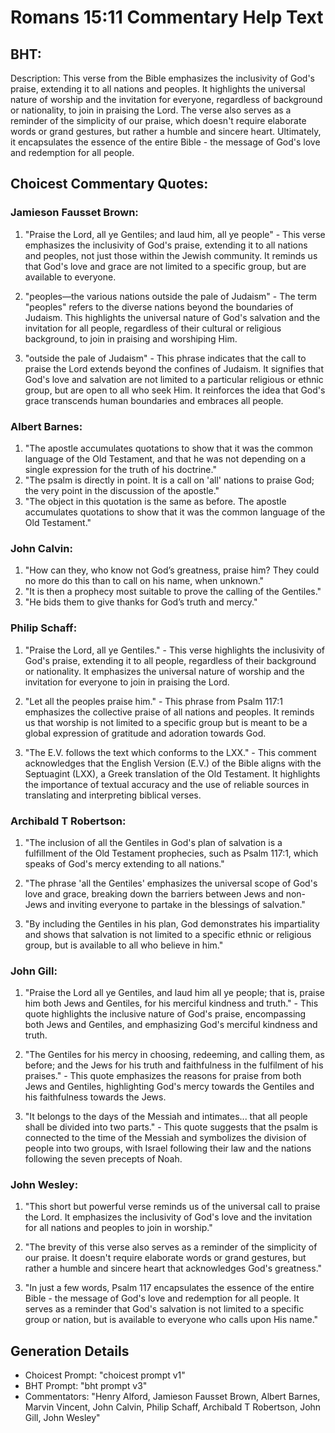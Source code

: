# Romans 15:11 Commentary Help Text

## BHT:
Description:
This verse from the Bible emphasizes the inclusivity of God's praise, extending it to all nations and peoples. It highlights the universal nature of worship and the invitation for everyone, regardless of background or nationality, to join in praising the Lord. The verse also serves as a reminder of the simplicity of our praise, which doesn't require elaborate words or grand gestures, but rather a humble and sincere heart. Ultimately, it encapsulates the essence of the entire Bible - the message of God's love and redemption for all people.

## Choicest Commentary Quotes:
### Jamieson Fausset Brown:
1. "Praise the Lord, all ye Gentiles; and laud him, all ye people" - This verse emphasizes the inclusivity of God's praise, extending it to all nations and peoples, not just those within the Jewish community. It reminds us that God's love and grace are not limited to a specific group, but are available to everyone.

2. "peoples—the various nations outside the pale of Judaism" - The term "peoples" refers to the diverse nations beyond the boundaries of Judaism. This highlights the universal nature of God's salvation and the invitation for all people, regardless of their cultural or religious background, to join in praising and worshiping Him.

3. "outside the pale of Judaism" - This phrase indicates that the call to praise the Lord extends beyond the confines of Judaism. It signifies that God's love and salvation are not limited to a particular religious or ethnic group, but are open to all who seek Him. It reinforces the idea that God's grace transcends human boundaries and embraces all people.

### Albert Barnes:
1. "The apostle accumulates quotations to show that it was the common language of the Old Testament, and that he was not depending on a single expression for the truth of his doctrine."
2. "The psalm is directly in point. It is a call on 'all' nations to praise God; the very point in the discussion of the apostle."
3. "The object in this quotation is the same as before. The apostle accumulates quotations to show that it was the common language of the Old Testament."

### John Calvin:
1. "How can they, who know not God’s greatness, praise him? They could no more do this than to call on his name, when unknown."
2. "It is then a prophecy most suitable to prove the calling of the Gentiles."
3. "He bids them to give thanks for God’s truth and mercy."

### Philip Schaff:
1. "Praise the Lord, all ye Gentiles." - This verse highlights the inclusivity of God's praise, extending it to all people, regardless of their background or nationality. It emphasizes the universal nature of worship and the invitation for everyone to join in praising the Lord.

2. "Let all the peoples praise him." - This phrase from Psalm 117:1 emphasizes the collective praise of all nations and peoples. It reminds us that worship is not limited to a specific group but is meant to be a global expression of gratitude and adoration towards God.

3. "The E.V. follows the text which conforms to the LXX." - This comment acknowledges that the English Version (E.V.) of the Bible aligns with the Septuagint (LXX), a Greek translation of the Old Testament. It highlights the importance of textual accuracy and the use of reliable sources in translating and interpreting biblical verses.

### Archibald T Robertson:
1. "The inclusion of all the Gentiles in God's plan of salvation is a fulfillment of the Old Testament prophecies, such as Psalm 117:1, which speaks of God's mercy extending to all nations." 

2. "The phrase 'all the Gentiles' emphasizes the universal scope of God's love and grace, breaking down the barriers between Jews and non-Jews and inviting everyone to partake in the blessings of salvation." 

3. "By including the Gentiles in his plan, God demonstrates his impartiality and shows that salvation is not limited to a specific ethnic or religious group, but is available to all who believe in him."

### John Gill:
1. "Praise the Lord all ye Gentiles, and laud him all ye people; that is, praise him both Jews and Gentiles, for his merciful kindness and truth." - This quote highlights the inclusive nature of God's praise, encompassing both Jews and Gentiles, and emphasizing God's merciful kindness and truth.

2. "The Gentiles for his mercy in choosing, redeeming, and calling them, as before; and the Jews for his truth and faithfulness in the fulfilment of his praises." - This quote emphasizes the reasons for praise from both Jews and Gentiles, highlighting God's mercy towards the Gentiles and his faithfulness towards the Jews.

3. "It belongs to the days of the Messiah and intimates... that all people shall be divided into two parts." - This quote suggests that the psalm is connected to the time of the Messiah and symbolizes the division of people into two groups, with Israel following their law and the nations following the seven precepts of Noah.

### John Wesley:
1. "This short but powerful verse reminds us of the universal call to praise the Lord. It emphasizes the inclusivity of God's love and the invitation for all nations and peoples to join in worship." 

2. "The brevity of this verse also serves as a reminder of the simplicity of our praise. It doesn't require elaborate words or grand gestures, but rather a humble and sincere heart that acknowledges God's greatness."

3. "In just a few words, Psalm 117 encapsulates the essence of the entire Bible - the message of God's love and redemption for all people. It serves as a reminder that God's salvation is not limited to a specific group or nation, but is available to everyone who calls upon His name."


## Generation Details
- Choicest Prompt: "choicest prompt v1"
- BHT Prompt: "bht prompt v3"
- Commentators: "Henry Alford, Jamieson Fausset Brown, Albert Barnes, Marvin Vincent, John Calvin, Philip Schaff, Archibald T Robertson, John Gill, John Wesley"
